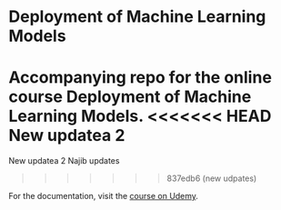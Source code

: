 # Deployment of Machine Learning Models
Accompanying repo for the online course Deployment of Machine Learning Models.
<<<<<<< HEAD
New updatea 2
=======
New updatea 2 Najib updates
>>>>>>> 837edb6 (new udpates)

For the documentation, visit the [course on Udemy](https://www.udemy.com/deployment-of-machine-learning-models/?couponCode=TIDREPO).
